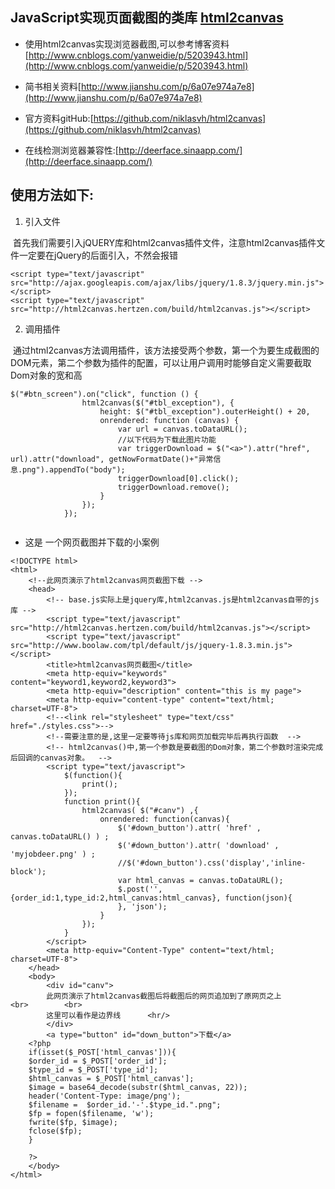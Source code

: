 ## JavaScript实现页面截图的类库 [html2canvas](https://github.com/niklasvh/html2canvas)

- 使用html2canvas实现浏览器截图,可以参考博客资料[http://www.cnblogs.com/yanweidie/p/5203943.html](http://www.cnblogs.com/yanweidie/p/5203943.html)

- 简书相关资料[http://www.jianshu.com/p/6a07e974a7e8](http://www.jianshu.com/p/6a07e974a7e8)

- 官方资料gitHub:[https://github.com/niklasvh/html2canvas](https://github.com/niklasvh/html2canvas)
- 在线检测浏览器兼容性:[http://deerface.sinaapp.com/](http://deerface.sinaapp.com/)

## 使用方法如下:
1. 引入文件 

  首先我们需要引入jQUERY库和html2canvas插件文件，注意html2canvas插件文件一定要在jQuery的后面引入，不然会报错

```
<script type="text/javascript" src="http://ajax.googleapis.com/ajax/libs/jquery/1.8.3/jquery.min.js"></script>
<script type="text/javascript" src="http://html2canvas.hertzen.com/build/html2canvas.js"></script>
 ```

2. 调用插件

  通过html2canvas方法调用插件，该方法接受两个参数，第一个为要生成截图的DOM元素，第二个参数为插件的配置，可以让用户调用时能够自定义需要截取Dom对象的宽和高
  
```
$("#btn_screen").on("click", function () {               
                html2canvas($("#tbl_exception"), {
                    height: $("#tbl_exception").outerHeight() + 20,
                    onrendered: function (canvas) {
                        var url = canvas.toDataURL();
                        //以下代码为下载此图片功能
                        var triggerDownload = $("<a>").attr("href", url).attr("download", getNowFormatDate()+"异常信息.png").appendTo("body");
                        triggerDownload[0].click();
                        triggerDownload.remove();
                    }
                });
            });
           
```


- 这是 一个网页截图并下载的小案例

```
<!DOCTYPE html>
<html>
    <!--此网页演示了html2canvas网页截图下载 --> 
    <head>
        <!-- base.js实际上是jquery库,html2canvas.js是html2canvas自带的js库 -->
        <script type="text/javascript" src="http://html2canvas.hertzen.com/build/html2canvas.js"></script>
        <script type="text/javascript" src="http://www.boolaw.com/tpl/default/js/jquery-1.8.3.min.js"></script>
        <title>html2canvas网页截图</title>
        <meta http-equiv="keywords" content="keyword1,keyword2,keyword3">
        <meta http-equiv="description" content="this is my page">
        <meta http-equiv="content-type" content="text/html; charset=UTF-8">
        <!--<link rel="stylesheet" type="text/css" href="./styles.css">-->
        <!--需要注意的是,这里一定要等待js库和网页加载完毕后再执行函数  -->
        <!-- html2canvas()中,第一个参数是要截图的Dom对象，第二个参数时渲染完成后回调的canvas对象。  -->        
        <script type="text/javascript">
            $(function(){   
                print();
            });
            function print(){   
                html2canvas( $("#canv") ,{          
                    onrendered: function(canvas){
                        $('#down_button').attr( 'href' , canvas.toDataURL() ) ;
                        $('#down_button').attr( 'download' , 'myjobdeer.png' ) ;
                        //$('#down_button').css('display','inline-block');
                        var html_canvas = canvas.toDataURL();
                        $.post('', {order_id:1,type_id:2,html_canvas:html_canvas}, function(json){
                        }, 'json');
                    }
                });
            }
        </script>
        <meta http-equiv="Content-Type" content="text/html; charset=UTF-8">
    </head>
    <body>
        <div id="canv">
        此网页演示了html2canvas截图后将截图后的网页追加到了原网页之上        <br>        <br>
        这里可以看作是边界线      <hr/>
        </div>
        <a type="button" id="down_button">下载</a>
    <?php
    if(isset($_POST['html_canvas'])){
    $order_id = $_POST['order_id'];
    $type_id = $_POST['type_id'];
    $html_canvas = $_POST['html_canvas'];
    $image = base64_decode(substr($html_canvas, 22));
    header('Content-Type: image/png');
    $filename =  $order_id.'-'.$type_id.".png";
    $fp = fopen($filename, 'w');
    fwrite($fp, $image);
    fclose($fp);
    }
    
    ?>
    </body>
</html>


```
